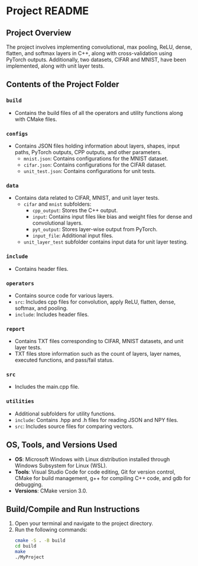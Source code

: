 # Project README

## Project Overview
The project involves implementing convolutional, max pooling, ReLU, dense, flatten, and softmax layers in C++, along with cross-validation using PyTorch outputs. Additionally, two datasets, CIFAR and MNIST, have been implemented, along with unit layer tests.

## Contents of the Project Folder

### `build`
- Contains the build files of all the operators and utility functions along with CMake files.

### `configs`
- Contains JSON files holding information about layers, shapes, input paths, PyTorch outputs, CPP outputs, and other parameters.
  - `mnist.json`: Contains configurations for the MNIST dataset.
  - `cifar.json`: Contains configurations for the CIFAR dataset.
  - `unit_test.json`: Contains configurations for unit tests.

### `data`
- Contains data related to CIFAR, MNIST, and unit layer tests.
  - `cifar` and `mnist` subfolders:
    - `cpp_output`: Stores the C++ output.
    - `input`: Contains input files like bias and weight files for dense and convolutional layers.
    - `pyt_output`: Stores layer-wise output from PyTorch.
    - `input_file`: Additional input files.
  - `unit_layer_test` subfolder contains input data for unit layer testing.

### `include`
- Contains header files.

### `operators`
- Contains source code for various layers.
- `src`: Includes cpp files for convolution, apply ReLU, flatten, dense, softmax, and pooling.
- `include`: Includes header files.

### `report`
- Contains TXT files corresponding to CIFAR, MNIST datasets, and unit layer tests.
- TXT files store information such as the count of layers, layer names, executed functions, and pass/fail status.

### `src`
- Includes the main.cpp file.

### `utilities`
- Additional subfolders for utility functions.
- `include`: Contains .hpp and .h files for reading JSON and NPY files.
- `src`: Includes source files for comparing vectors.

## OS, Tools, and Versions Used
- **OS**: Microsoft Windows with Linux distribution installed through Windows Subsystem for Linux (WSL).
- **Tools**: Visual Studio Code for code editing, Git for version control, CMake for build management, g++ for compiling C++ code, and gdb for debugging.
- **Versions**: CMake version 3.0.

## Build/Compile and Run Instructions
1. Open your terminal and navigate to the project directory.
2. Run the following commands:
   ```bash
   cmake -S . -B build
   cd build
   make
   ./MyProject
